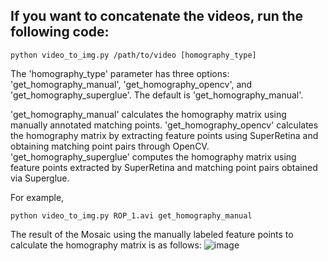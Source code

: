 ## If you want to concatenate the videos, run the following code:
```
python video_to_img.py /path/to/video [homography_type]
```
The 'homography_type' parameter has three options: 'get_homography_manual', 'get_homography_opencv', and 'get_homography_superglue'. The default is 'get_homography_manual'.

'get_homography_manual' calculates the homography matrix using manually annotated matching points.
'get_homography_opencv' calculates the homography matrix by extracting feature points using SuperRetina and obtaining matching point pairs through OpenCV.
'get_homography_superglue' computes the homography matrix using feature points extracted by SuperRetina and matching point pairs obtained via Superglue.

For example,
```
python video_to_img.py ROP_1.avi get_homography_manual
```
The result of the Mosaic using the manually labeled feature points to calculate the homography matrix is as follows:
![image](https://github.com/ymmzs/Video_Stitch/tree/master/Mosaic_result/frame_1_mosaic_50_manual.jpg)
